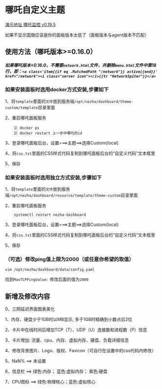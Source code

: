 # 哪吒自定义主题

[演示地址 哪吒监控 v0.19.5](https://tz.isgo.win)  

如果不显示国旗应该是你的面板版本太低了（面板版本与agent版本不匹配）

## 使用方法（哪吒版本>=0.16.0）
##### 如果哪吒版本<0.16.0，不需要`network.html`文件，并删除`menu.html`文件中第18行，即：`<a class='item{{if eq .MatchedPath "/network"}} active{{end}}' href="/network"><i class="server icon"></i>{{tr "NetworkSpiter"}}</a>`
### 如果安装面板时选用docker方式安装,步骤如下
1、将```template```里面的```文件```放到服务端```/opt/nezha/dashboard/theme-custom/template```目录里面

2、重启哪吒面板服务
```
    1）docker ps
    2）docker restart 上一步中哪吒的id
```

3、登录哪吒面板后台，设置===>主题==>选择Custom(local)

4、将```css.txt```里面的CSS样式代码复制到哪吒面板后台的“自定义代码”文本框里

5、保存

### 如果安装面板时选用独立方式安装,步骤如下
1、将```template```里面的```文件```放到服务端```/opt/nezha/dashboard/resource/template/theme-custom```目录里面

2、重启哪吒面板服务
```
    systemctl restart nezha-dashboard
```

3、登录哪吒面板后台，设置===>主题==>选择Custom(local)

4、将```css.txt```里面的CSS样式代码复制到哪吒面板后台的“自定义代码”文本框里

5、保存

### （可选）修改ping值上限为2000（或任意你希望的取值）
```
vim /opt/nezha/dashboard/data/config.yaml
```
找到`MaxTCPPingValue:` 修改后面的值为`2000`

## 新增及修改内容
0、三网延迟界面图表美化

1、内存、硬盘少于1GB时以MB显示, 多于1GB时精确到小数点后2位

2、卡片中在线时间后增加TCP（T）、UDP（U）连接数和进程数（P）信息

3、卡片增加: 流量、cpu、内存、虚拟内存、硬盘、负载详细信息

4、修改背景图片、Logo、版权、Favicon（可自行在设置中的css代码内修改）

5、NaN% ==> 未设置

6、信息栏 ==> 绿色:内存； 蓝色:虚拟内存； 紫色:硬盘

7、CPU图标 ==> 绿色:物理核心；蓝色:虚拟核心





